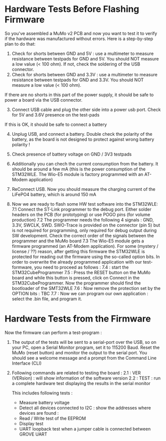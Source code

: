 # Hardware Tests Before Flashing Firmware

So you've assembled a MuMo v2 PCB and now you want to test it to verify if the hardware was manufactured without errors.
Here is a step-by-step plan to do that:

1. Check for shorts between GND and 5V : use a multimeter to measure resistance between testpads for GND and 5V. You should NOT measure a low value (< 100 ohm). If not, check the soldering of the USB connector.
2. Check for shorts between GND and 3.3V : use a multimeter to measure resistance between testpads for GND and 3.3V. You should NOT measure a low value (< 100 ohm).

If there are no shorts in this part of the power supply, it should be safe to power a board via the USB connector.

3. Connect USB cable and plug the other side into a power usb port. Check for 5V and 3.6V presence on the test-pads

If this is OK, it should be safe to connect a battery

4. Unplug USB, and connect a battery. Double check the polarity of the battery, as the board is not designed to protect against wrong battery polarity !
5. Check presence of battery voltage on GND / 3V3 testpads
6. Additionally you can chech the current consumption from the battery. It should be around a few mA (this is the power consumption of the STM32WLE. The Wio-E5 module is factory programmed with an AT-Modem application)
6. ReConnect USB. Now you should measure the charging current of the LiFePO4 battery, which is around 150 mA

7. Now we are ready to flash some HW test software into the STM32WLE: 
    7.1 Connect the ST-Link programmer to the debug port. Either solder headers on the PCB (for prototyping) or use POGO pins (for volume production)
    7.2 The programmer needs the following 4 signals : GND, 3.3V, SWCLK, SWD.  SWO-Trace is provided on the connector (pin 5) but is not required for programming, only required for debug output during SW development. Check the correct order of the signals between the programmer and the MuMo board
    7.3 The Wio-E5 module gets a firmware programmed (an AT-Modem application). For some (mystery / license / ??) reason, after getting this firmware the STM32WLE is protected for reading out the firmware using the so-called option bits. In order to overwrite the already programmed application with our test-formware, you need to proceed as follows :
        7.4 : start the STM32CubeProgrammer
        7.5 : Press the RESET button on the MuMo board and while this button is pressed, click on Connect in the STM32CubeProgrammer. Now the programmer should find the bootloader of the SMT32WLE
        7.6 : Now remove the protection set by the OPTION bits : TBC
        7.7 : Now we can program our own application : select the .bin file, and program it.

# Hardware Tests from the Firmware

Now the firmware can perform a test-program :
1. The output of the tests will be sent to a serial-port over the USB, so on your PC, open a Serial Monitor program, set it to 115200 Baud. Reset the MuMo (reset button) and monitor the output to the serial port. You should see a welcome message and a prompt from the Command Line Interface (CLI)

2. Following commands are related to testing the board :
    2.1 : VER (VERsion) : will show information of the software version
    2.2 : TEST : run a complete hardware test displaying the results in the serial monitor

    This includes following tests :
    * Measure battery voltage
    * Detect all devices connected to I2C : show the addresses where devices are found :
    * Read / Write test of the EEPROM
    * Display test
    * UART loopback test when a jumper cable is connected between GROVE UART
